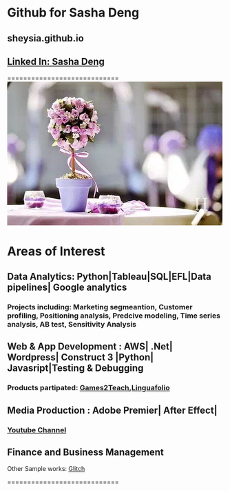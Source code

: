 # Github for Sasha Deng
## sheysia.github.io
## [Linked In: Sasha Deng](https://www.linkedin.com/in/sasha-deng-1a5326100/)

============================
![My logo](/images/IMG_3475.jpg)
# Areas of Interest
## Data Analytics: Python|Tableau|SQL|EFL|Data pipelines| Google analytics
### Projects including: Marketing segmeantion, Customer profiling, Positioning analysis, Predcive modeling, Time series analysis, AB test, Sensitivity Analysis
## Web & App Development : AWS| .Net| Wordpress| Construct 3 |Python| Javasript|Testing & Debugging
### Products partipated: [Games2Teach](https://games2teach.uoregon.edu/),[Linguafolio](https://linguafolio.uoregon.edu/)
## Media Production : Adobe Premier| After Effect| 
### [Youtube Channel](https://www.youtube.com/channel/UCQha3lxuPVoDOJtA_k2nLBw)
## Finance and Business Management
Other Sample works:
[Glitch](https://sasha-portfolio.glitch.me/)

============================
